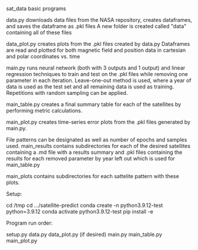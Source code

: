 sat_data basic programs

data.py downloads data files from the NASA repository, creates dataframes, and saves the dataframe as .pkl files
A new folder is created called "data" containing all of these files

data_plot.py creates plots from the .pkl files created by data.py
Dataframes are read and plotted for both magnetic field and position data in cartesian and polar coordinates vs. time

main.py runs neural network (both with 3 outputs and 1 output) and linear regression techniques to train and test on the .pkl files while removing one parameter in each iteration. Leave-one-out method is used, where a year of data is used as the test set and all remaining data is used as training. Repetitions with random sampling can be applied.

main_table.py creates a final summary table for each of the satellites by performing metric calculations.

main_plot.py creates time-series error plots from the .pkl files generated by main.py.

File patterns can be designated as well as number of epochs and samples used.
main_results contains subdirectories for each of the desired satellites containing a .md file with a results summary and .pkl files containing the results for each removed parameter by year left out which is used for main_table.py

main_plots contains subdirectories for each sattelite pattern with these plots.

Setup:

cd /tmp
cd .../satellite-predict
conda create -n python3.9.12-test python=3.9.12
conda activate python3.9.12-test
pip install -e

Program run order:

setup.py
data.py
data_plot.py (if desired)
main.py
main_table.py
main_plot.py